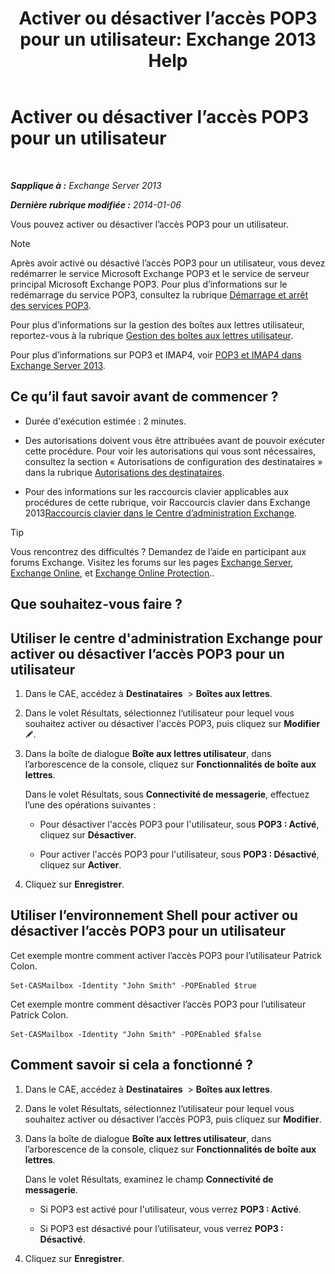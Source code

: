 ﻿---
title: 'Activer ou désactiver l’accès POP3 pour un utilisateur: Exchange 2013 Help'
TOCTitle: Activer ou désactiver l’accès POP3 pour un utilisateur
ms:assetid: 57e12f07-3b14-45bd-9a82-e6032d14214f
ms:mtpsurl: https://technet.microsoft.com/fr-fr/library/Bb691018(v=EXCHG.150)
ms:contentKeyID: 50478136
ms.date: 04/24/2018
mtps_version: v=EXCHG.150
ms.translationtype: HT
---

# Activer ou désactiver l’accès POP3 pour un utilisateur

 

_**Sapplique à :** Exchange Server 2013_

_**Dernière rubrique modifiée :** 2014-01-06_

Vous pouvez activer ou désactiver l’accès POP3 pour un utilisateur.

> [!NOTE]
> Après avoir activé ou désactivé l’accès POP3 pour un utilisateur, vous devez redémarrer le service Microsoft Exchange POP3 et le service de serveur principal Microsoft Exchange POP3. Pour plus d’informations sur le redémarrage du service POP3, consultez la rubrique <a href="start-and-stop-the-pop3-services-exchange-2013-help.md">Démarrage et arrêt des services POP3</a>.


Pour plus d’informations sur la gestion des boîtes aux lettres utilisateur, reportez-vous à la rubrique [Gestion des boîtes aux lettres utilisateur](https://docs.microsoft.com/fr-fr/exchange/recipients-in-exchange-online/manage-user-mailboxes/manage-user-mailboxes).

Pour plus d’informations sur POP3 et IMAP4, voir [POP3 et IMAP4 dans Exchange Server 2013](pop3-and-imap4-in-exchange-server-2013-exchange-2013-help.md).

## Ce qu’il faut savoir avant de commencer ?

  - Durée d'exécution estimée : 2 minutes.

  - Des autorisations doivent vous être attribuées avant de pouvoir exécuter cette procédure. Pour voir les autorisations qui vous sont nécessaires, consultez la section « Autorisations de configuration des destinataires » dans la rubrique [Autorisations des destinataires](recipients-permissions-exchange-2013-help.md).

  - Pour des informations sur les raccourcis clavier applicables aux procédures de cette rubrique, voir Raccourcis clavier dans Exchange 2013[Raccourcis clavier dans le Centre d’administration Exchange](keyboard-shortcuts-in-the-exchange-admin-center-exchange-online-protection-help.md).

> [!TIP]
> Vous rencontrez des difficultés ? Demandez de l’aide en participant aux forums Exchange. Visitez les forums sur les pages <a href="https://go.microsoft.com/fwlink/p/?linkid=60612">Exchange Server</a>, <a href="https://go.microsoft.com/fwlink/p/?linkid=267542">Exchange Online</a>, et <a href="https://go.microsoft.com/fwlink/p/?linkid=285351">Exchange Online Protection</a>..


## Que souhaitez-vous faire ?

## Utiliser le centre d'administration Exchange pour activer ou désactiver l’accès POP3 pour un utilisateur

1.  Dans le CAE, accédez à **Destinataires**  \> **Boîtes aux lettres**.

2.  Dans le volet Résultats, sélectionnez l’utilisateur pour lequel vous souhaitez activer ou désactiver l'accès POP3, puis cliquez sur **Modifier**![Icône Modifier](images/Bb124582.6f53ccb2-1f13-4c02-bea0-30690e6ea71d(EXCHG.150).gif "Icône Modifier").

3.  Dans la boîte de dialogue **Boîte aux lettres utilisateur**, dans l’arborescence de la console, cliquez sur **Fonctionnalités de boîte aux lettres**.
    
    Dans le volet Résultats, sous **Connectivité de messagerie**, effectuez l’une des opérations suivantes :
    
      - Pour désactiver l'accès POP3 pour l'utilisateur, sous **POP3 : Activé**, cliquez sur **Désactiver**.
    
      - Pour activer l'accès POP3 pour l'utilisateur, sous **POP3 : Désactivé**, cliquez sur **Activer**.

4.  Cliquez sur **Enregistrer**.

## Utiliser l’environnement Shell pour activer ou désactiver l’accès POP3 pour un utilisateur

Cet exemple montre comment activer l’accès POP3 pour l’utilisateur Patrick Colon.

    Set-CASMailbox -Identity "John Smith" -POPEnabled $true

Cet exemple montre comment désactiver l’accès POP3 pour l’utilisateur Patrick Colon.

    Set-CASMailbox -Identity "John Smith" -POPEnabled $false

## Comment savoir si cela a fonctionné ?

1.  Dans le CAE, accédez à **Destinataires**  \> **Boîtes aux lettres**.

2.  Dans le volet Résultats, sélectionnez l’utilisateur pour lequel vous souhaitez activer ou désactiver l’accès POP3, puis cliquez sur **Modifier**.

3.  Dans la boîte de dialogue **Boîte aux lettres utilisateur**, dans l’arborescence de la console, cliquez sur **Fonctionnalités de boîte aux lettres**.
    
    Dans le volet Résultats, examinez le champ **Connectivité de messagerie**.
    
      - Si POP3 est activé pour l'utilisateur, vous verrez **POP3 : Activé**.
    
      - Si POP3 est désactivé pour l’utilisateur, vous verrez **POP3 : Désactivé**.

4.  Cliquez sur **Enregistrer**.

